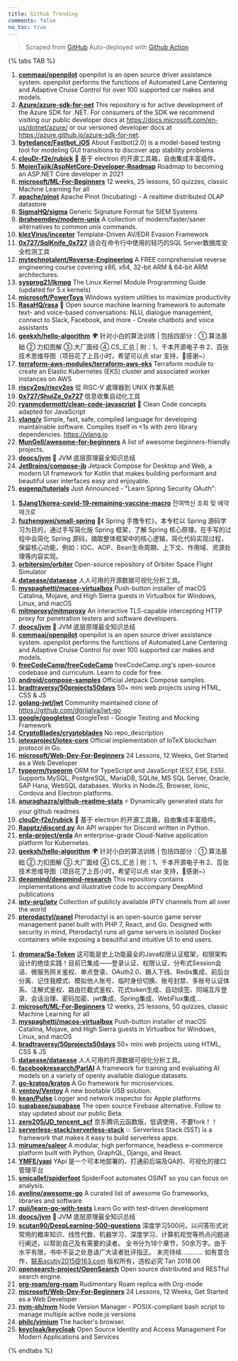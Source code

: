 ```yaml
---
title: Github Trending
comments: false
no_toc: true
---
```


> Scraped from [GitHub](https://github.com/trending)
Auto-deployed with [Github Action](https://docs.github.com/en/actions)

{% tabs TAB %}
<!-- tab Daily -->
1. [**commaai/openpilot**](https://github.com/commaai/openpilot)
openpilot is an open source driver assistance system. openpilot performs the functions of Automated Lane Centering and Adaptive Cruise Control for over 100 supported car makes and models.
2. [**Azure/azure-sdk-for-net**](https://github.com/Azure/azure-sdk-for-net)
This repository is for active development of the Azure SDK for .NET. For consumers of the SDK we recommend visiting our public developer docs at https://docs.microsoft.com/en-us/dotnet/azure/ or our versioned developer docs at https://azure.github.io/azure-sdk-for-net.
3. [**bytedance/Fastbot_iOS**](https://github.com/bytedance/Fastbot_iOS)
About Fastbot(2.0) is a model-based testing tool for modeling GUI transitions to discover app stability problems
4. [**clouDr-f2e/rubick**](https://github.com/clouDr-f2e/rubick)
🔧 基于 electron 的开源工具箱，自由集成丰富插件。
5. [**MoienTajik/AspNetCore-Developer-Roadmap**](https://github.com/MoienTajik/AspNetCore-Developer-Roadmap)
Roadmap to becoming an ASP.NET Core developer in 2021
6. [**microsoft/ML-For-Beginners**](https://github.com/microsoft/ML-For-Beginners)
12 weeks, 25 lessons, 50 quizzes, classic Machine Learning for all
7. [**apache/pinot**](https://github.com/apache/pinot)
Apache Pinot (Incubating) - A realtime distributed OLAP datastore
8. [**SigmaHQ/sigma**](https://github.com/SigmaHQ/sigma)
Generic Signature Format for SIEM Systems
9. [**ibraheemdev/modern-unix**](https://github.com/ibraheemdev/modern-unix)
A collection of modern/faster/saner alternatives to common unix commands.
10. [**klezVirus/inceptor**](https://github.com/klezVirus/inceptor)
Template-Driven AV/EDR Evasion Framework
11. [**0x727/SqlKnife_0x727**](https://github.com/0x727/SqlKnife_0x727)
适合在命令行中使用的轻巧的SQL Server数据库安全检测工具
12. [**mytechnotalent/Reverse-Engineering**](https://github.com/mytechnotalent/Reverse-Engineering)
A FREE comprehensive reverse engineering course covering x86, x64, 32-bit ARM & 64-bit ARM architectures.
13. [**sysprog21/lkmpg**](https://github.com/sysprog21/lkmpg)
The Linux Kernel Module Programming Guide (updated for 5.x kernels)
14. [**microsoft/PowerToys**](https://github.com/microsoft/PowerToys)
Windows system utilities to maximize productivity
15. [**RasaHQ/rasa**](https://github.com/RasaHQ/rasa)
💬 Open source machine learning framework to automate text- and voice-based conversations: NLU, dialogue management, connect to Slack, Facebook, and more - Create chatbots and voice assistants
16. [**geekxh/hello-algorithm**](https://github.com/geekxh/hello-algorithm)
🌍 针对小白的算法训练 | 包括四部分：①.算法基础 ②.力扣图解 ③.大厂面经 ④.CS_汇总 | 附：1、千本开源电子书 2、百张技术思维导图（项目花了上百小时，希望可以点 star 支持，🌹感谢~）
17. [**terraform-aws-modules/terraform-aws-eks**](https://github.com/terraform-aws-modules/terraform-aws-eks)
Terraform module to create an Elastic Kubernetes (EKS) cluster and associated worker instances on AWS
18. [**riscv2os/riscv2os**](https://github.com/riscv2os/riscv2os)
從 RISC-V 處理器到 UNIX 作業系統
19. [**0x727/ShuiZe_0x727**](https://github.com/0x727/ShuiZe_0x727)
信息收集自动化工具
20. [**ryanmcdermott/clean-code-javascript**](https://github.com/ryanmcdermott/clean-code-javascript)
🛁 Clean Code concepts adapted for JavaScript
21. [**vlang/v**](https://github.com/vlang/v)
Simple, fast, safe, compiled language for developing maintainable software. Compiles itself in <1s with zero library dependencies. https://vlang.io
22. [**MunGell/awesome-for-beginners**](https://github.com/MunGell/awesome-for-beginners)
A list of awesome beginners-friendly projects.
23. [**doocs/jvm**](https://github.com/doocs/jvm)
🤗 JVM 底层原理最全知识总结
24. [**JetBrains/compose-jb**](https://github.com/JetBrains/compose-jb)
Jetpack Compose for Desktop and Web, a modern UI framework for Kotlin that makes building performant and beautiful user interfaces easy and enjoyable.
25. [**eugenp/tutorials**](https://github.com/eugenp/tutorials)
Just Announced - "Learn Spring Security OAuth":
<!-- endtab -->
<!-- tab Weekly -->
1. [**SJang1/korea-covid-19-remaining-vaccine-macro**](https://github.com/SJang1/korea-covid-19-remaining-vaccine-macro)
잔여백신 조회 및 예약 매크로
2. [**fuzhengwei/small-spring**](https://github.com/fuzhengwei/small-spring)
🌱《 Spring 手撸专栏》，本专栏以 Spring 源码学习为目的，通过手写简化版 Spring 框架，了解 Spring 核心原理。在手写的过程中会简化 Spring 源码，摘取整体框架中的核心逻辑，简化代码实现过程，保留核心功能，例如：IOC、AOP、Bean生命周期、上下文、作用域、资源处理等内容实现。
3. [**orbitersim/orbiter**](https://github.com/orbitersim/orbiter)
Open-source repository of Orbiter Space Flight Simulator
4. [**dataease/dataease**](https://github.com/dataease/dataease)
人人可用的开源数据可视化分析工具。
5. [**myspaghetti/macos-virtualbox**](https://github.com/myspaghetti/macos-virtualbox)
Push-button installer of macOS Catalina, Mojave, and High Sierra guests in Virtualbox for Windows, Linux, and macOS
6. [**mitmproxy/mitmproxy**](https://github.com/mitmproxy/mitmproxy)
An interactive TLS-capable intercepting HTTP proxy for penetration testers and software developers.
7. [**doocs/jvm**](https://github.com/doocs/jvm)
🤗 JVM 底层原理最全知识总结
8. [**commaai/openpilot**](https://github.com/commaai/openpilot)
openpilot is an open source driver assistance system. openpilot performs the functions of Automated Lane Centering and Adaptive Cruise Control for over 100 supported car makes and models.
9. [**freeCodeCamp/freeCodeCamp**](https://github.com/freeCodeCamp/freeCodeCamp)
freeCodeCamp.org's open-source codebase and curriculum. Learn to code for free.
10. [**android/compose-samples**](https://github.com/android/compose-samples)
Official Jetpack Compose samples.
11. [**bradtraversy/50projects50days**](https://github.com/bradtraversy/50projects50days)
50+ mini web projects using HTML, CSS & JS
12. [**golang-jwt/jwt**](https://github.com/golang-jwt/jwt)
Community maintained clone of https://github.com/dgrijalva/jwt-go
13. [**google/googletest**](https://github.com/google/googletest)
GoogleTest - Google Testing and Mocking Framework
14. [**CryptoBlades/cryptoblades**](https://github.com/CryptoBlades/cryptoblades)
No repo_description
15. [**iotexproject/iotex-core**](https://github.com/iotexproject/iotex-core)
Official implementation of IoTeX blockchain protocol in Go.
16. [**microsoft/Web-Dev-For-Beginners**](https://github.com/microsoft/Web-Dev-For-Beginners)
24 Lessons, 12 Weeks, Get Started as a Web Developer
17. [**typeorm/typeorm**](https://github.com/typeorm/typeorm)
ORM for TypeScript and JavaScript (ES7, ES6, ES5). Supports MySQL, PostgreSQL, MariaDB, SQLite, MS SQL Server, Oracle, SAP Hana, WebSQL databases. Works in NodeJS, Browser, Ionic, Cordova and Electron platforms.
18. [**anuraghazra/github-readme-stats**](https://github.com/anuraghazra/github-readme-stats)
⚡ Dynamically generated stats for your github readmes
19. [**clouDr-f2e/rubick**](https://github.com/clouDr-f2e/rubick)
🔧 基于 electron 的开源工具箱，自由集成丰富插件。
20. [**Rapptz/discord.py**](https://github.com/Rapptz/discord.py)
An API wrapper for Discord written in Python.
21. [**erda-project/erda**](https://github.com/erda-project/erda)
An enterprise-grade Cloud-Native application platform for Kubernetes.
22. [**geekxh/hello-algorithm**](https://github.com/geekxh/hello-algorithm)
🌍 针对小白的算法训练 | 包括四部分：①.算法基础 ②.力扣图解 ③.大厂面经 ④.CS_汇总 | 附：1、千本开源电子书 2、百张技术思维导图（项目花了上百小时，希望可以点 star 支持，🌹感谢~）
23. [**deepmind/deepmind-research**](https://github.com/deepmind/deepmind-research)
This repository contains implementations and illustrative code to accompany DeepMind publications
24. [**iptv-org/iptv**](https://github.com/iptv-org/iptv)
Collection of publicly available IPTV channels from all over the world
25. [**pterodactyl/panel**](https://github.com/pterodactyl/panel)
Pterodactyl is an open-source game server management panel built with PHP 7, React, and Go. Designed with security in mind, Pterodactyl runs all game servers in isolated Docker containers while exposing a beautiful and intuitive UI to end users.
<!-- endtab -->
<!-- tab Monthly -->
1. [**dromara/Sa-Token**](https://github.com/dromara/Sa-Token)
这可能是史上功能最全的Java权限认证框架，权限架构设计的绝佳实践！目前已集成——登录认证、权限认证、分布式Session会话、微服务网关鉴权、单点登录、OAuth2.0、踢人下线、Redis集成、前后台分离、记住我模式、模拟他人账号、临时身份切换、账号封禁、多账号认证体系、注解式鉴权、路由拦截式鉴权、花式token生成、自动续签、同端互斥登录、会话治理、密码加密、jwt集成、Spring集成、WebFlux集成...
2. [**microsoft/ML-For-Beginners**](https://github.com/microsoft/ML-For-Beginners)
12 weeks, 25 lessons, 50 quizzes, classic Machine Learning for all
3. [**myspaghetti/macos-virtualbox**](https://github.com/myspaghetti/macos-virtualbox)
Push-button installer of macOS Catalina, Mojave, and High Sierra guests in Virtualbox for Windows, Linux, and macOS
4. [**bradtraversy/50projects50days**](https://github.com/bradtraversy/50projects50days)
50+ mini web projects using HTML, CSS & JS
5. [**dataease/dataease**](https://github.com/dataease/dataease)
人人可用的开源数据可视化分析工具。
6. [**facebookresearch/ParlAI**](https://github.com/facebookresearch/ParlAI)
A framework for training and evaluating AI models on a variety of openly available dialogue datasets.
7. [**go-kratos/kratos**](https://github.com/go-kratos/kratos)
A Go framework for microservices.
8. [**ventoy/Ventoy**](https://github.com/ventoy/Ventoy)
A new bootable USB solution.
9. [**kean/Pulse**](https://github.com/kean/Pulse)
Logger and network inspector for Apple platforms
10. [**supabase/supabase**](https://github.com/supabase/supabase)
The open source Firebase alternative. Follow to stay updated about our public Beta.
11. [**zero205/JD_tencent_scf**](https://github.com/zero205/JD_tencent_scf)
京东腾讯云函数版，低调使用，不要fork！！
12. [**serverless-stack/serverless-stack**](https://github.com/serverless-stack/serverless-stack)
💥 Serverless Stack (SST) is a framework that makes it easy to build serverless apps.
13. [**mirumee/saleor**](https://github.com/mirumee/saleor)
A modular, high performance, headless e-commerce platform built with Python, GraphQL, Django, and React.
14. [**YMFE/yapi**](https://github.com/YMFE/yapi)
YApi 是一个可本地部署的、打通前后端及QA的、可视化的接口管理平台
15. [**smicallef/spiderfoot**](https://github.com/smicallef/spiderfoot)
SpiderFoot automates OSINT so you can focus on analysis.
16. [**avelino/awesome-go**](https://github.com/avelino/awesome-go)
A curated list of awesome Go frameworks, libraries and software
17. [**quii/learn-go-with-tests**](https://github.com/quii/learn-go-with-tests)
Learn Go with test-driven development
18. [**doocs/jvm**](https://github.com/doocs/jvm)
🤗 JVM 底层原理最全知识总结
19. [**scutan90/DeepLearning-500-questions**](https://github.com/scutan90/DeepLearning-500-questions)
深度学习500问，以问答形式对常用的概率知识、线性代数、机器学习、深度学习、计算机视觉等热点问题进行阐述，以帮助自己及有需要的读者。 全书分为18个章节，50余万字。由于水平有限，书中不妥之处恳请广大读者批评指正。 未完待续............ 如有意合作，联系scutjy2015@163.com 版权所有，违权必究 Tan 2018.06
20. [**opensearch-project/OpenSearch**](https://github.com/opensearch-project/OpenSearch)
Open source distributed and RESTful search engine.
21. [**org-roam/org-roam**](https://github.com/org-roam/org-roam)
Rudimentary Roam replica with Org-mode
22. [**microsoft/Web-Dev-For-Beginners**](https://github.com/microsoft/Web-Dev-For-Beginners)
24 Lessons, 12 Weeks, Get Started as a Web Developer
23. [**nvm-sh/nvm**](https://github.com/nvm-sh/nvm)
Node Version Manager - POSIX-compliant bash script to manage multiple active node.js versions
24. [**philc/vimium**](https://github.com/philc/vimium)
The hacker's browser.
25. [**keycloak/keycloak**](https://github.com/keycloak/keycloak)
Open Source Identity and Access Management For Modern Applications and Services
<!-- endtab -->
{% endtabs %}
